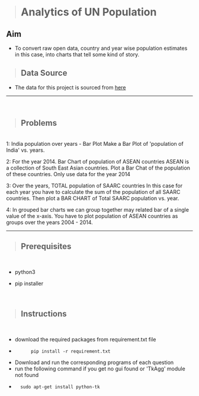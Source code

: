 ># Analytics of UN Population 
## __Aim__
* To convert raw open data, country and year wise population estimates in this case, into charts that tell some kind of story.

>## Data Source

* The data for this project is sourced from [here](https://datahub.io/core/population-growth-estimates-and-projections/r/population-estimates.csv)
---
<br>

>## Problems


<br>
1: India population over years - Bar Plot
Make a Bar Plot of 'population of India' vs. years.

2: For the year 2014. Bar Chart of population of ASEAN countries
ASEAN is a collection of South East Asian countries. Plot a Bar Chat of the population of these countries. Only use data for the year 2014

3: Over the years, TOTAL population of SAARC countries
In this case for each year you have to calculate the sum of the population of all SAARC countries. Then plot a BAR CHART of Total SAARC population vs. year.

4: In grouped bar charts we can group together may related bar of a single value of the x-axis. You have to plot population of ASEAN countries as groups over the years 2004 - 2014.

---
>## Prerequisites

<br>

* python3
* pip installer
  
  <br>
>## Instructions
<br>

* download the required packages from requirement.txt file
* ``` 
        pip install -r requirement.txt
  ```
* Download and run the corresponding programs of each question
* run the following command if you get no gui found or 'TkAgg' module not found
* ```
    sudo apt-get install python-tk
  ```


  